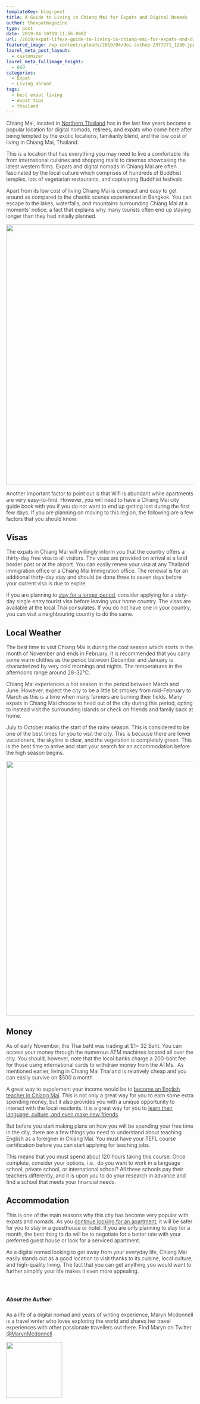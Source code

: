 ```yaml
---
templateKey: blog-post
title: A Guide to Living in Chiang Mai for Expats and Digital Nomads
author: thexpatmagazine
type: post
date: 2019-04-10T19:11:56.000Z
url: /2019/expat-life/a-guide-to-living-in-chiang-mai-for-expats-and-digital-nomads/
featured_image: /wp-content/uploads/2019/04/doi-suthep-2377271_1280.jpg
laurel_meta_post_layout:
  - customizer
laurel_meta_fullimage_height:
  - 660
categories:
  - Expat
  - Living abroad
tags:
  - best expat living
  - expat tips
  - thailand
---
```


<span style="font-weight: 300;">Chiang Mai, located in </span>[<span style="font-weight: 300;">Northern Thailand</span>][1] <span style="font-weight: 300;">has in the last few years become a popular location for digital nomads, retirees, and expats who come here after being tempted by the exotic locations, familiarity blend, and the low cost of living in Chiang Mai, Thailand. </span>

<span style="font-weight: 300;">This is a location that has everything you may need to live a comfortable life from international cuisines and shopping malls to cinemas showcasing the latest western films. Expats and digital nomads in Chiang Mai are often fascinated by the local culture which comprises of hundreds of Buddhist temples, lots of vegetarian restaurants, and captivating Buddhist festivals. </span>

<span style="font-weight: 300;">Apart from its low cost of living Chiang Mai is compact and easy to get around as compared to the chaotic scenes experienced in Bangkok. You can escape to the lakes, waterfalls, and mountains surrounding Chiang Mai at a moments’ notice, a fact that explains why many tourists often end up staying longer than they had initially planned.</span>

<img class="aligncenter size-large wp-image-1266" src="http://localhost/thexpatmagazine-wp/wp-content/uploads/2019/04/8085426946_78070e7725_k-1024x699.jpg" alt="" width="1024" height="699" srcset="http://localhost/thexpatmagazine-wp/wp-content/uploads/2019/04/8085426946_78070e7725_k-1024x699.jpg 1024w, http://localhost/thexpatmagazine-wp/wp-content/uploads/2019/04/8085426946_78070e7725_k-300x205.jpg 300w, http://localhost/thexpatmagazine-wp/wp-content/uploads/2019/04/8085426946_78070e7725_k-768x524.jpg 768w, http://localhost/thexpatmagazine-wp/wp-content/uploads/2019/04/8085426946_78070e7725_k-1150x784.jpg 1150w, http://localhost/thexpatmagazine-wp/wp-content/uploads/2019/04/8085426946_78070e7725_k.jpg 1400w" sizes="(max-width: 1024px) 100vw, 1024px" />

<span style="font-weight: 300;">Another important factor to point out is that Wifi is abundant while apartments are very easy-to-find. However, you will need to have a Chiang Mai city guide book with you if you do not want to end up getting lost during the first few days. If you are planning on moving to this region, the following are a few factors that you should know:</span>

## **Visas**

<span style="font-weight: 300;">The expats in Chiang Mai will willingly inform you that the country offers a thirty-day free visa to all visitors. The visas are provided on arrival at a land border post or at the airport. You can easily renew your visa at any Thailand immigration office or a Chiang Mai Immigration office. The renewal is for an additional thirty-day stay and should be done three to seven days before your current visa is due to expire.</span>

<span style="font-weight: 300;">If you are planning to </span>[<span style="font-weight: 300;">stay for a longer period</span>][2]<span style="font-weight: 300;">, consider applying for a sixty-day single entry tourist visa before leaving your home country. The visas are available at the local Thai consulates. If you do not have one in your country, you can visit a neighbouring country to do the same. </span>

## **Local Weather**

<span style="font-weight: 300;">The best time to visit Chiang Mai is during the cool season which starts in the month of November and ends in February. It is recommended that you carry some warm clothes as the period between December and January is characterized by very cold mornings and nights. The temperatures in the afternoons range around 28-32°C. </span>

<span style="font-weight: 300;">Chiang Mai experiences a hot season in the period between March and June. However, expect the city to be a little bit smokey from mid-February to March as this is a time when many farmers are burning their fields. Many expats in Chiang Mai choose to head out of the city during this period, opting to instead visit the surrounding islands or check on friends and family back at home. </span>

<span style="font-weight: 300;">July to October marks the start of the rainy season. This is considered to be one of the best times for you to visit the city. This is because there are fewer vacationers, the skyline is clear, and the vegetation is completely green. This is the best time to arrive and start your search for an accommodation before the high season begins.</span>

<img class="aligncenter size-large wp-image-1267" src="http://localhost/thexpatmagazine-wp/wp-content/uploads/2019/04/45561792671_d0505dc986_k-1024x683.jpg" alt="" width="1024" height="683" srcset="http://localhost/thexpatmagazine-wp/wp-content/uploads/2019/04/45561792671_d0505dc986_k-1024x683.jpg 1024w, http://localhost/thexpatmagazine-wp/wp-content/uploads/2019/04/45561792671_d0505dc986_k-300x200.jpg 300w, http://localhost/thexpatmagazine-wp/wp-content/uploads/2019/04/45561792671_d0505dc986_k-768x512.jpg 768w, http://localhost/thexpatmagazine-wp/wp-content/uploads/2019/04/45561792671_d0505dc986_k-1150x767.jpg 1150w, http://localhost/thexpatmagazine-wp/wp-content/uploads/2019/04/45561792671_d0505dc986_k.jpg 1400w" sizes="(max-width: 1024px) 100vw, 1024px" />

## **Money**

<span style="font-weight: 300;">As of early November, the Thai baht was trading at $1= 32 Baht. You can access your money through the numerous ATM machines located all over the city. You should, however, note that the local banks charge a 200-baht fee for those using international cards to withdraw money from the ATMs.  As mentioned earlier, living in Chiang Mai Thailand is relatively cheap and you can easily survive on $500 a month. </span>

<span style="font-weight: 300;">A great way to supplement your income would be to </span>[<span style="font-weight: 300;">become an English teacher in Chiang Mai</span>][3]<span style="font-weight: 300;">. This is not only a great way for you to earn some extra spending money, but it also provides you with a unique opportunity to interact with the local residents. It is a great way for you to </span>[<span style="font-weight: 300;">learn their language, culture, and even make new friends</span>][4]<span style="font-weight: 300;">. </span>

<span style="font-weight: 300;">But before you start making plans on how you will be spending your free time in the city, there are a few things you need to understand about teaching English as a foreigner in Chiang Mai. You must have your TEFL course certification before you can start applying for teaching jobs. </span>

<span style="font-weight: 300;">This means that you must spend about 120 hours taking this course. Once complete, consider your options, i.e., do you want to work in a language school, private school, or international school? All these schools pay their teachers differently, and it is upon you to do your research in advance and find a school that meets your financial needs.</span>

## **Accommodation**

<span style="font-weight: 300;">This is one of the main reasons why this city has become very popular with expats and nomads. As you </span>[<span style="font-weight: 300;">continue looking for an apartment</span>][5]<span style="font-weight: 300;">, it will be safer for you to stay in a guesthouse or hotel. If you are only planning to stay for a month, the best thing to do will be to negotiate for a better rate with your preferred guest house or look for a serviced apartment. </span>

<span style="font-weight: 300;">As a digital nomad looking to get away from your everyday life, Chiang Mai easily stands out as a good location to visit thanks to its cuisine, local culture, and high-quality living. The fact that you can get anything you would want to further simplify your life makes it even more appealing.</span>

###

###

&nbsp;

##### **About the Author:**

<span style="font-weight: 300;"><span>As a life of a digital nomad and years of writing experience, Maryn Mcdonnell is a travel writer who loves exploring the world and shares her travel experiences with other passionate travellers out there. Find Maryn on Twitter </span><a href="https://twitter.com/MarynMcdonnell?lang=en"><span>@MarynMcdonnell</span></a></span>

<img class="aligncenter size-thumbnail wp-image-1271" src="http://localhost/thexpatmagazine-wp/wp-content/uploads/2019/04/maryn-mcdonnell-image-150x150.jpg" alt="" width="150" height="150" srcset="http://localhost/thexpatmagazine-wp/wp-content/uploads/2019/04/maryn-mcdonnell-image-150x150.jpg 150w, http://localhost/thexpatmagazine-wp/wp-content/uploads/2019/04/maryn-mcdonnell-image-300x300.jpg 300w, http://localhost/thexpatmagazine-wp/wp-content/uploads/2019/04/maryn-mcdonnell-image-768x768.jpg 768w, http://localhost/thexpatmagazine-wp/wp-content/uploads/2019/04/maryn-mcdonnell-image.jpg 960w" sizes="(max-width: 150px) 100vw, 150px" />

&nbsp;

&nbsp;

[1]: https://wikitravel.org/en/Northern_Thailand
[2]: http://www.chiangmaicitylife.com/news/new-visa-rules-explained/
[3]: https://seetefl.com/teaching-jobs-in-chiang-mai/
[4]: http://localhost/thexpatmagazine-wp/2018/expat-life/tips-expats/
[5]: https://www.gettingstamped.com/tips-for-finding-an-apartment-in-chiang-mai/
